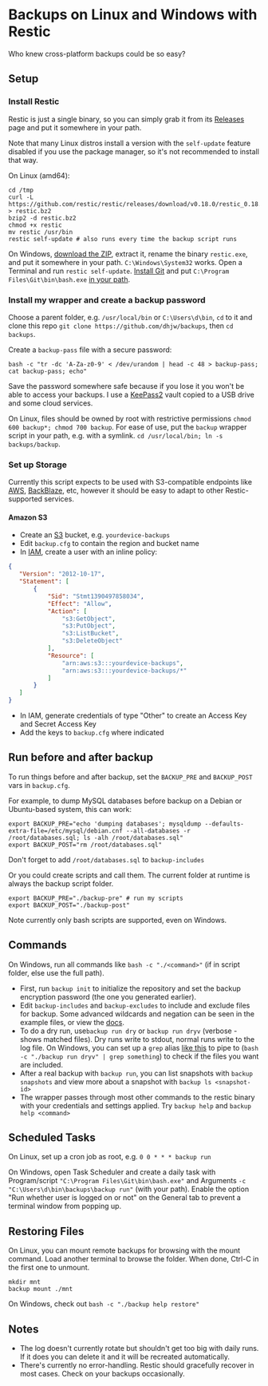 # Backups on Linux and Windows with Restic

Who knew cross-platform backups could be so easy?

## Setup

### Install Restic
Restic is just a single binary, so you can simply grab it from its [Releases](https://github.com/restic/restic/releases/) page and put it somewhere in your path.

Note that many Linux distros install a version with the `self-update` feature disabled if you use the package manager, so it's not recommended to install that way.

On Linux (amd64):
```
cd /tmp
curl -L https://github.com/restic/restic/releases/download/v0.18.0/restic_0.18.0_linux_amd64.bz2 > restic.bz2
bzip2 -d restic.bz2
chmod +x restic
mv restic /usr/bin
restic self-update # also runs every time the backup script runs
```
On Windows, [download the ZIP](https://github.com/restic/restic/releases/download/v0.18.0/restic_0.18.0_windows_amd64.zip), extract it, rename the binary `restic.exe`, and put it somewhere in your path. `C:\Windows\System32` works. Open a Terminal and run `restic self-update`. [Install Git](https://git-scm.com/downloads/win) and put `C:\Program Files\Git\bin\bash.exe` [in your path](https://superuser.com/a/1861277).

### Install my wrapper and create a backup password

Choose a parent folder, e.g. `/usr/local/bin` or `C:\Users\d\bin`, `cd` to it and clone this repo `git clone https://github.com/dhjw/backups`, then `cd backups`.

Create a `backup-pass` file with a secure password:
```
bash -c "tr -dc 'A-Za-z0-9' < /dev/urandom | head -c 48 > backup-pass; cat backup-pass; echo"
```
Save the password somewhere safe because if you lose it you won't be able to access your backups. I use a [KeePass2](https://keepass.info/download.html) vault copied to a USB drive and some cloud services.

On Linux, files should be owned by root with restrictive permissions `chmod 600 backup*; chmod 700 backup`. For ease of use, put the `backup` wrapper script in your path, e.g. with a symlink. `cd /usr/local/bin; ln -s backups/backup`.

### Set up Storage

Currently this script expects to be used with S3-compatible endpoints like [AWS](https://aws.amazon.com/s3/), [BackBlaze](https://www.backblaze.com/cloud-storage), etc, however it should be easy to adapt to other Restic-supported services.

#### Amazon S3
- Create an [S3](https://console.aws.amazon.com/s3) bucket, e.g. `yourdevice-backups`
- Edit `backup.cfg` to contain the region and bucket name
- In [IAM](https://console.aws.amazon.com/iam), create a user with an inline policy:
 ```json
{
	"Version": "2012-10-17",
	"Statement": [
		{
			"Sid": "Stmt1390497858034",
			"Effect": "Allow",
			"Action": [
				"s3:GetObject",
				"s3:PutObject",
				"s3:ListBucket",
				"s3:DeleteObject"
			],
			"Resource": [
				"arn:aws:s3:::yourdevice-backups",
				"arn:aws:s3:::yourdevice-backups/*"
			]
		}
	]
}
```
- In IAM, generate credentials of type "Other" to create an Access Key and Secret Access Key
- Add the keys to `backup.cfg` where indicated

## Run before and after backup
To run things before and after backup, set the `BACKUP_PRE` and `BACKUP_POST` vars in `backup.cfg`.

For example, to dump MySQL databases before backup on a Debian or Ubuntu-based system, this can work:
```
export BACKUP_PRE="echo 'dumping databases'; mysqldump --defaults-extra-file=/etc/mysql/debian.cnf --all-databases -r /root/databases.sql; ls -alh /root/databases.sql"
export BACKUP_POST="rm /root/databases.sql"
```
Don't forget to add `/root/databases.sql` to `backup-includes`

Or you could create scripts and call them. The current folder at runtime is always the backup script folder.
```
export BACKUP_PRE="./backup-pre" # run my scripts
export BACKUP_POST="./backup-post"
```
Note currently only bash scripts are supported, even on Windows.

## Commands

On Windows, run all commands like `bash -c "./<command>"` (if in script folder, else use the full path).

- First, run `backup init` to initialize the repository and set the backup encryption password (the one you generated earlier).
- Edit `backup-includes` and `backup-excludes` to include and exclude files for backup. Some advanced wildcards and negation can be seen in the example files, or view the [docs](https://restic.readthedocs.io/en/latest/040_backup.html#excluding-files).
- To do a dry run, use`backup run dry` or `backup run dryv` (verbose - shows matched files). Dry runs write to stdout, normal runs write to the log file. On Windows, you can set up a `grep` alias [like this](https://g.co/gemini/share/d04ea9cc84e7) to pipe to (`bash -c "./backup run dryv" | grep something`) to check if the files you want are included.
- After a real backup with `backup run`, you can list snapshots with `backup snapshots` and view more about a snapshot with `backup ls <snapshot-id>`
- The wrapper passes through most other commands to the restic binary with your credentials and settings applied. Try `backup help` and `backup help <command>`

## Scheduled Tasks
On Linux, set up a cron job as root, e.g. `0 0 * * * backup run`


On Windows, open Task Scheduler and create a daily task with Program/script `"C:\Program Files\Git\bin\bash.exe"` and Arguments `-c "C:\Users\d\bin\backups\backup run"` (with your path). Enable the option "Run whether user is logged on or not" on the General tab to prevent a terminal window from popping up.

## Restoring Files
On Linux, you can mount remote backups for browsing with the mount command. Load another terminal to browse the folder. When done, Ctrl-C in the first one to unmount.
```
mkdir mnt
backup mount ./mnt
```

On Windows, check out `bash -c "./backup help restore"`

## Notes
- The log doesn't currently rotate but shouldn't get too big with daily runs. If it does you can delete it and it will be recreated automatically.
- There's currently no error-handling. Restic should gracefully recover in most cases. Check on your backups occasionally.